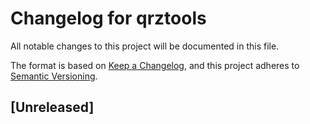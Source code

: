 # Changelog for qrztools
All notable changes to this project will be documented in this file.

The format is based on [Keep a Changelog](https://keepachangelog.com/en/1.0.0/),
and this project adheres to [Semantic Versioning](https://semver.org/spec/v2.0.0.html).


## [Unreleased]


<!-- ## [{{version}}] - YYYY-MM-DD -->


<!-- NOTE: Add these links to link the title of each section of the changelog to link to the release -->
<!-- [Unreleased]: https://github.com/miaowware/qrztools/compare/{{version}}...HEAD -->
<!-- [{{version}}]: https://github.com/miaowware/qrztools/releases/tag/{{version}} -->